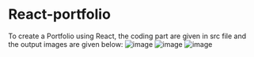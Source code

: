 # React-portfolio
To create a Portfolio using React, the coding part are given in src file and the output images are given below:
![image](https://github.com/ShamRathan/React-portfolio/assets/93587823/e460edcb-b18d-4bf7-9ea1-4d78289392ab)
![image](https://github.com/ShamRathan/React-portfolio/assets/93587823/b78cfac4-a0a6-4b8c-ba9f-6bc39cdb32ff)
![image](https://github.com/ShamRathan/React-portfolio/assets/93587823/24f98385-bc7d-470d-96c9-ea1131488094)
